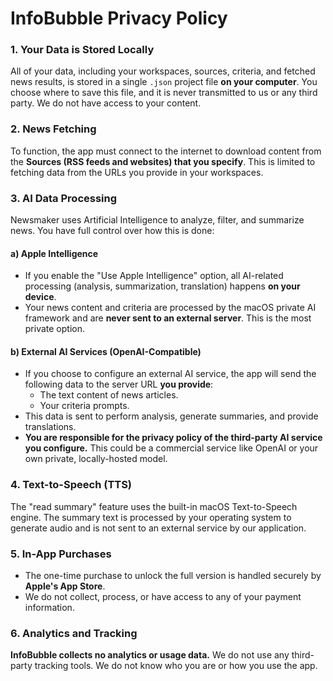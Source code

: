 # InfoBubble Privacy Policy


### 1. Your Data is Stored Locally

All of your data, including your workspaces, sources, criteria, and fetched news results, is stored in a single `.json` project file **on your computer**. You choose where to save this file, and it is never transmitted to us or any third party. We do not have access to your content.

### 2. News Fetching

To function, the app must connect to the internet to download content from the **Sources (RSS feeds and websites) that you specify**. This is limited to fetching data from the URLs you provide in your workspaces.

### 3. AI Data Processing

Newsmaker uses Artificial Intelligence to analyze, filter, and summarize news. You have full control over how this is done:

#### a) Apple Intelligence

*   If you enable the "Use Apple Intelligence" option, all AI-related processing (analysis, summarization, translation) happens **on your device**.
*   Your news content and criteria are processed by the macOS private AI framework and are **never sent to an external server**. This is the most private option.

#### b) External AI Services (OpenAI-Compatible)

*   If you choose to configure an external AI service, the app will send the following data to the server URL **you provide**:
    *   The text content of news articles.
    *   Your criteria prompts.
*   This data is sent to perform analysis, generate summaries, and provide translations.
*   **You are responsible for the privacy policy of the third-party AI service you configure.** This could be a commercial service like OpenAI or your own private, locally-hosted model.

### 4. Text-to-Speech (TTS)

The "read summary" feature uses the built-in macOS Text-to-Speech engine. The summary text is processed by your operating system to generate audio and is not sent to an external service by our application.

### 5. In-App Purchases

*   The one-time purchase to unlock the full version is handled securely by **Apple's App Store**.
*   We do not collect, process, or have access to any of your payment information.

### 6. Analytics and Tracking

**InfoBubble collects no analytics or usage data.** We do not use any third-party tracking tools. We do not know who you are or how you use the app.
